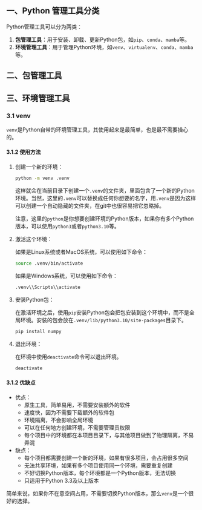 ## 一、Python 管理工具分类

Python管理工具可以分为两类：

1. **包管理工具**：用于安装、卸载、更新Python包，如`pip`、`conda`、`mamba`等。
2. **环境管理工具**：用于管理Python环境，如`venv`、`virtualenv`、`conda`、`mamba`等。

## 二、包管理工具

## 三、环境管理工具

### **3.1 venv**

`venv`是Python自带的环境管理工具，其使用起来是最简单，也是最不需要操心的。

#### 3.1.2 使用方法

1. 创建一个新的环境：
    
    ```bash
    python -m venv .venv
    ```
    
    这样就会在当前目录下创建一个`.venv`的文件夹，里面包含了一个新的Python环境。当然，这里的`.venv`可以替换成任何你想要的名字，用`.venv`是因为这样可以创建一个自动隐藏的文件夹，在git中也很容易把它忽略掉。
    
    注意，这里的`python`是你想要创建环境的Python版本，如果你有多个Python版本，可以使用`python3`或者`python3.10`等。
    
2. 激活这个环境：
    
    如果是Linux系统或者MacOS系统，可以使用如下命令：
    
    ```bash
    source .venv/bin/activate
    ```
    
    如果是Windows系统，可以使用如下命令：
    
    ```bash
    .venv\\Scripts\\activate
    ```
    
3. 安装Python包：
    
    在激活环境之后，使用`pip`安装Python包会把包安装到这个环境中，而不是全局环境。安装的包会放在`.venv/lib/python3.10/site-packages`目录下。
    
    ```bash
    pip install numpy
    ```
    
4. 退出环境：
    
    在环境中使用`deactivate`命令可以退出环境。
    
    ```bash
    deactivate
    ```
    

#### 3.1.2 优缺点

- 优点：
    - 原生工具，简单易用，不需要安装额外的软件
    - 速度快，因为不需要下载额外的软件包
    - 环境隔离，不会影响全局环境
    - 可以在任何地方创建环境，不需要管理员权限
    - 每个项目中的环境都在本项目目录下，与其他项目做到了物理隔离，不易弄混
- 缺点：
    - 每个项目都需要创建一个新的环境，如果有很多项目，会占用很多空间
    - 无法共享环境，如果有多个项目使用同一个环境，需要重复创建
    - 不好切换Python版本，每个环境都是一个Python版本，无法切换
    - 只适用于Python 3.3及以上版本

简单来说，如果你不在意空间占用，不需要切换Python版本，那么`venv`是一个很好的选择。





